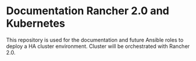 Documentation Rancher 2.0 and Kubernetes
=======================================
This repository is used for the documentation and future Ansible roles to deploy a HA cluster environment. Cluster will be orchestrated with Rancher 2.0.
